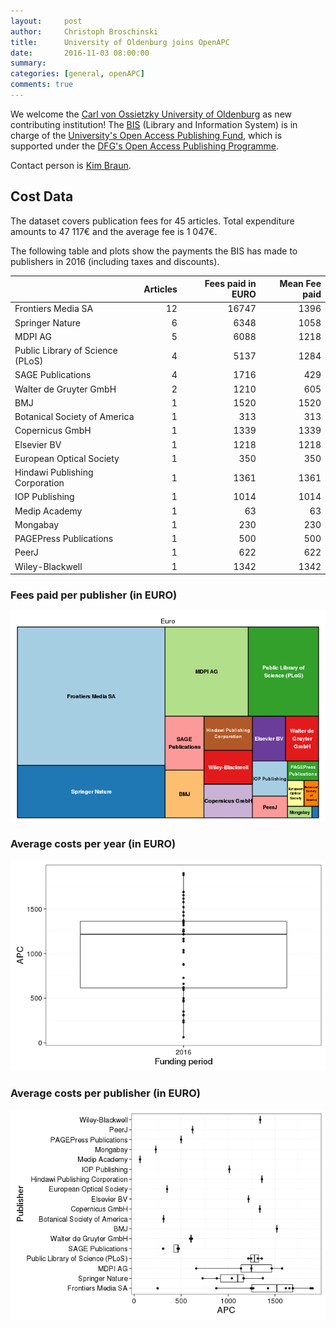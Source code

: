 ```yaml
---
layout:     post
author:     Christoph Broschinski
title:      University of Oldenburg joins OpenAPC
date:       2016-11-03 08:00:00
summary:    
categories: [general, openAPC]
comments: true
---
```





We welcome the [Carl von Ossietzky University of Oldenburg](https://www.uni-oldenburg.de/en/) as new contributing institution! The [BIS](http://www.bis.uni-oldenburg.de/en/bishome/) (Library and Information System) is in charge of the [University's Open Access Publishing Fund](http://www.bis.uni-oldenburg.de/en/teachingresearchingpublishing/publishing/openaccesspublishing/open-access-publication-fund/), which is supported under the [DFG's Open Access Publishing Programme](http://www.dfg.de/en/research_funding/programmes/infrastructure/lis/funding_opportunities/open_access_publishing/index.html).

Contact person is [Kim Braun](mailto:kim.braun@uni-oldenburg.de).

## Cost Data



The dataset covers publication fees for 45 articles. Total expenditure amounts to 47 117€ and the average fee is 1 047€.

The following table and plots show the payments the BIS has made to publishers in 2016 (including taxes and discounts).


|                                 | Articles| Fees paid in EURO| Mean Fee paid|
|:--------------------------------|--------:|-----------------:|-------------:|
|Frontiers Media SA               |       12|             16747|          1396|
|Springer Nature                  |        6|              6348|          1058|
|MDPI AG                          |        5|              6088|          1218|
|Public Library of Science (PLoS) |        4|              5137|          1284|
|SAGE Publications                |        4|              1716|           429|
|Walter de Gruyter GmbH           |        2|              1210|           605|
|BMJ                              |        1|              1520|          1520|
|Botanical Society of America     |        1|               313|           313|
|Copernicus GmbH                  |        1|              1339|          1339|
|Elsevier BV                      |        1|              1218|          1218|
|European Optical Society         |        1|               350|           350|
|Hindawi Publishing Corporation   |        1|              1361|          1361|
|IOP Publishing                   |        1|              1014|          1014|
|Medip Academy                    |        1|                63|            63|
|Mongabay                         |        1|               230|           230|
|PAGEPress Publications           |        1|               500|           500|
|PeerJ                            |        1|               622|           622|
|Wiley-Blackwell                  |        1|              1342|          1342|

### Fees paid per publisher (in EURO)

![plot of chunk tree_oldenburg_2016_11_03_full](/figure/tree_oldenburg_2016_11_03_full-1.png)

###  Average costs per year (in EURO)

![plot of chunk box_oldenburg_2016_11_03_year_full](/figure/box_oldenburg_2016_11_03_year_full-1.png)

###  Average costs per publisher (in EURO)

![plot of chunk box_oldenburg_2016_11_03_publisher_full](/figure/box_oldenburg_2016_11_03_publisher_full-1.png)
